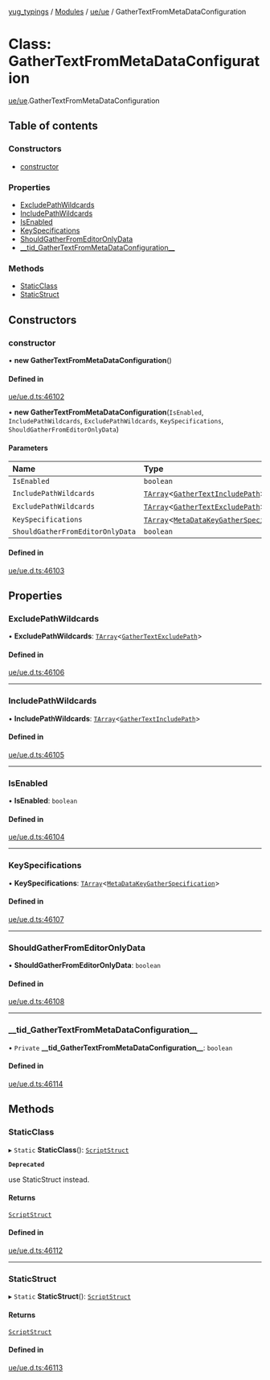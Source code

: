 [yug_typings](../README.md) / [Modules](../modules.md) / [ue/ue](../modules/ue_ue.md) / GatherTextFromMetaDataConfiguration

# Class: GatherTextFromMetaDataConfiguration

[ue/ue](../modules/ue_ue.md).GatherTextFromMetaDataConfiguration

## Table of contents

### Constructors

- [constructor](ue_ue.GatherTextFromMetaDataConfiguration.md#constructor)

### Properties

- [ExcludePathWildcards](ue_ue.GatherTextFromMetaDataConfiguration.md#excludepathwildcards)
- [IncludePathWildcards](ue_ue.GatherTextFromMetaDataConfiguration.md#includepathwildcards)
- [IsEnabled](ue_ue.GatherTextFromMetaDataConfiguration.md#isenabled)
- [KeySpecifications](ue_ue.GatherTextFromMetaDataConfiguration.md#keyspecifications)
- [ShouldGatherFromEditorOnlyData](ue_ue.GatherTextFromMetaDataConfiguration.md#shouldgatherfromeditoronlydata)
- [\_\_tid\_GatherTextFromMetaDataConfiguration\_\_](ue_ue.GatherTextFromMetaDataConfiguration.md#__tid_gathertextfrommetadataconfiguration__)

### Methods

- [StaticClass](ue_ue.GatherTextFromMetaDataConfiguration.md#staticclass)
- [StaticStruct](ue_ue.GatherTextFromMetaDataConfiguration.md#staticstruct)

## Constructors

### constructor

• **new GatherTextFromMetaDataConfiguration**()

#### Defined in

[ue/ue.d.ts:46102](https://github.com/YugMetaverse/yug_typings/blob/25cad34/ue/ue.d.ts#L46102)

• **new GatherTextFromMetaDataConfiguration**(`IsEnabled`, `IncludePathWildcards`, `ExcludePathWildcards`, `KeySpecifications`, `ShouldGatherFromEditorOnlyData`)

#### Parameters

| Name | Type |
| :------ | :------ |
| `IsEnabled` | `boolean` |
| `IncludePathWildcards` | [`TArray`](../interfaces/ue_puerts.TArray.md)<[`GatherTextIncludePath`](ue_ue.GatherTextIncludePath.md)\> |
| `ExcludePathWildcards` | [`TArray`](../interfaces/ue_puerts.TArray.md)<[`GatherTextExcludePath`](ue_ue.GatherTextExcludePath.md)\> |
| `KeySpecifications` | [`TArray`](../interfaces/ue_puerts.TArray.md)<[`MetaDataKeyGatherSpecification`](ue_ue.MetaDataKeyGatherSpecification.md)\> |
| `ShouldGatherFromEditorOnlyData` | `boolean` |

#### Defined in

[ue/ue.d.ts:46103](https://github.com/YugMetaverse/yug_typings/blob/25cad34/ue/ue.d.ts#L46103)

## Properties

### ExcludePathWildcards

• **ExcludePathWildcards**: [`TArray`](../interfaces/ue_puerts.TArray.md)<[`GatherTextExcludePath`](ue_ue.GatherTextExcludePath.md)\>

#### Defined in

[ue/ue.d.ts:46106](https://github.com/YugMetaverse/yug_typings/blob/25cad34/ue/ue.d.ts#L46106)

___

### IncludePathWildcards

• **IncludePathWildcards**: [`TArray`](../interfaces/ue_puerts.TArray.md)<[`GatherTextIncludePath`](ue_ue.GatherTextIncludePath.md)\>

#### Defined in

[ue/ue.d.ts:46105](https://github.com/YugMetaverse/yug_typings/blob/25cad34/ue/ue.d.ts#L46105)

___

### IsEnabled

• **IsEnabled**: `boolean`

#### Defined in

[ue/ue.d.ts:46104](https://github.com/YugMetaverse/yug_typings/blob/25cad34/ue/ue.d.ts#L46104)

___

### KeySpecifications

• **KeySpecifications**: [`TArray`](../interfaces/ue_puerts.TArray.md)<[`MetaDataKeyGatherSpecification`](ue_ue.MetaDataKeyGatherSpecification.md)\>

#### Defined in

[ue/ue.d.ts:46107](https://github.com/YugMetaverse/yug_typings/blob/25cad34/ue/ue.d.ts#L46107)

___

### ShouldGatherFromEditorOnlyData

• **ShouldGatherFromEditorOnlyData**: `boolean`

#### Defined in

[ue/ue.d.ts:46108](https://github.com/YugMetaverse/yug_typings/blob/25cad34/ue/ue.d.ts#L46108)

___

### \_\_tid\_GatherTextFromMetaDataConfiguration\_\_

• `Private` **\_\_tid\_GatherTextFromMetaDataConfiguration\_\_**: `boolean`

#### Defined in

[ue/ue.d.ts:46114](https://github.com/YugMetaverse/yug_typings/blob/25cad34/ue/ue.d.ts#L46114)

## Methods

### StaticClass

▸ `Static` **StaticClass**(): [`ScriptStruct`](ue_ue.ScriptStruct.md)

**`Deprecated`**

use StaticStruct instead.

#### Returns

[`ScriptStruct`](ue_ue.ScriptStruct.md)

#### Defined in

[ue/ue.d.ts:46112](https://github.com/YugMetaverse/yug_typings/blob/25cad34/ue/ue.d.ts#L46112)

___

### StaticStruct

▸ `Static` **StaticStruct**(): [`ScriptStruct`](ue_ue.ScriptStruct.md)

#### Returns

[`ScriptStruct`](ue_ue.ScriptStruct.md)

#### Defined in

[ue/ue.d.ts:46113](https://github.com/YugMetaverse/yug_typings/blob/25cad34/ue/ue.d.ts#L46113)
